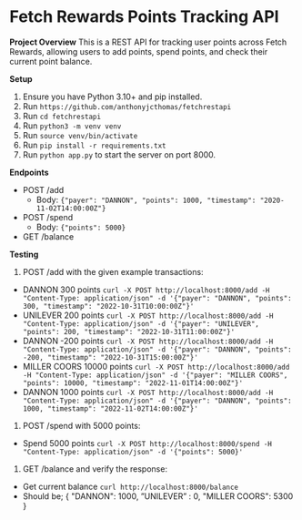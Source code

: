 Fetch Rewards Points Tracking API
=================================

**Project Overview** This is a REST API for tracking user points across Fetch Rewards, allowing users to add points, spend points, and check their current point balance.

**Setup**

1.  Ensure you have Python 3.10+ and pip installed.
2.  Run `https://github.com/anthonyjcthomas/fetchrestapi`
3.  Run `cd fetchrestapi`
2.  Run `python3 -m venv venv`
3.  Run `source venv/bin/activate`
4.  Run `pip install -r requirements.txt`
5.  Run `python app.py` to start the server on port 8000.

**Endpoints**

-   POST /add
    -   Body: `{"payer": "DANNON", "points": 1000, "timestamp": "2020-11-02T14:00:00Z"}`
-   POST /spend
    -   Body: `{"points": 5000}`
-   GET /balance

**Testing**

1.  POST /add with the given example transactions:

-   DANNON 300 points `curl -X POST http://localhost:8000/add -H "Content-Type: application/json" -d '{"payer": "DANNON", "points": 300, "timestamp": "2022-10-31T10:00:00Z"}'`
-   UNILEVER 200 points `curl -X POST http://localhost:8000/add -H "Content-Type: application/json" -d '{"payer": "UNILEVER", "points": 200, "timestamp": "2022-10-31T11:00:00Z"}'`
-   DANNON -200 points `curl -X POST http://localhost:8000/add -H "Content-Type: application/json" -d '{"payer": "DANNON", "points": -200, "timestamp": "2022-10-31T15:00:00Z"}'`
-   MILLER COORS 10000 points `curl -X POST http://localhost:8000/add -H "Content-Type: application/json" -d '{"payer": "MILLER COORS", "points": 10000, "timestamp": "2022-11-01T14:00:00Z"}'`
-   DANNON 1000 points `curl -X POST http://localhost:8000/add -H "Content-Type: application/json" -d '{"payer": "DANNON", "points": 1000, "timestamp": "2022-11-02T14:00:00Z"}'`

1.  POST /spend with 5000 points:

-   Spend 5000 points `curl -X POST http://localhost:8000/spend -H "Content-Type: application/json" -d '{"points": 5000}'`

1.  GET /balance and verify the response:

-   Get current balance `curl http://localhost:8000/balance`
-   Should be; 
        {
        "DANNON": 1000, ”UNILEVER” : 0, "MILLER COORS": 5300
        }   
